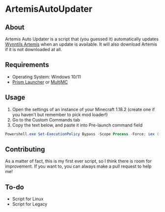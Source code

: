 # ArtemisAutoUpdater

## About

Artemis Auto Updater is a script that (you guessed it) automatically updates [Wynntils Artemis](https://ci.wynntils.com/job/Artemis/) when an update is available. It will also download Artemis if it is not downloaded at all.

## Requirements

* Operating System: Windows 10/11
* [Prism Launcher](https://prismlauncher.org/) or [MultiMC](https://multimc.org/)

## Usage

1. Open the settings of an instance of your Minecraft 1.18.2 (create one if you haven't but remember to pick mod loader!)
1. Go to the Custom Commands tab
1. Copy the text below, and paste it into Pre-launch command field 

```ps1
Powershell.exe Set-ExecutionPolicy Bypass -Scope Process -Force; iex ((New-Object System.Net.WebClient).DownloadString('https://raw.githubusercontent.com/Rafii2198/ArtemisAutoUpdater/main/ArtemisUpdate.ps1'))
```
## Contributing

As a matter of fact, this is my first ever script, so I think there is room for improvement. If you want to, you can always make a pull request to help me!

## To-do

- Script for Linux
- Script for Legacy
